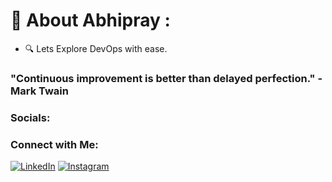 # 💫 About Abhipray :
- 🔍  Lets Explore DevOps with ease.
### "Continuous improvement is better than delayed perfection." - Mark Twain   

### Socials:
### Connect with Me:

[![LinkedIn](https://img.shields.io/badge/LinkedIn-Profile-blue?style=flat-square&logo=linkedin)](https://www.linkedin.com/in/abhipraydhoble/)
[![Instagram](https://img.shields.io/badge/Instagram-Profile-pink?style=flat-square&logo=instagram)](https://www.instagram.com/im_abhipray/)

